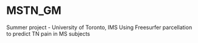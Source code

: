 # MSTN_GM

Summer project - University of Toronto, IMS
Using Freesurfer parcellation to predict TN pain in MS subjects

